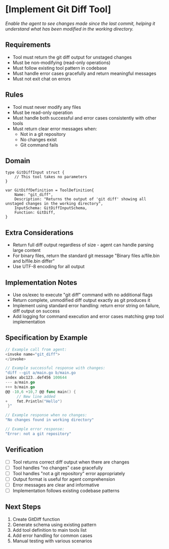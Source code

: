# [Implement Git Diff Tool]

*Enable the agent to see changes made since the last commit, helping it understand what has been modified in the working directory.*

## Requirements

- Tool must return the git diff output for unstaged changes
- Must be non-modifying (read-only operations)
- Must follow existing tool pattern in codebase
- Must handle error cases gracefully and return meaningful messages
- Must not exit chat on errors

## Rules

- Tool must never modify any files
- Must be read-only operation
- Must handle both successful and error cases consistently with other tools
- Must return clear error messages when:
  - Not in a git repository
  - No changes exist
  - Git command fails

## Domain

```
type GitDiffInput struct {
    // This tool takes no parameters
}

var GitDiffDefinition = ToolDefinition{
    Name: "git_diff",
    Description: "Returns the output of 'git diff' showing all unstaged changes in the working directory",
    InputSchema: GitDiffInputSchema,
    Function: GitDiff,
}
```

## Extra Considerations

- Return full diff output regardless of size - agent can handle parsing large content
- For binary files, return the standard git message "Binary files a/file.bin and b/file.bin differ"
- Use UTF-8 encoding for all output

## Implementation Notes

- Use os/exec to execute "git diff" command with no additional flags
- Return complete, unmodified diff output exactly as git produces it
- Implement using standard error handling: return error string on failure, diff output on success
- Add logging for command execution and error cases matching grep tool implementation

## Specification by Example

```go
// Example call from agent:
<invoke name="git_diff">
</invoke>

// Example successful response with changes:
"diff --git a/main.go b/main.go
index abc123..def456 100644
--- a/main.go
+++ b/main.go
@@ -10,6 +10,7 @@ func main() {
     // New line added
+    fmt.Println("Hello")
 }"

// Example response when no changes:
"No changes found in working directory"

// Example error response:
"Error: not a git repository"
```

## Verification

- [ ] Tool returns correct diff output when there are changes
- [ ] Tool handles "no changes" case gracefully
- [ ] Tool handles "not a git repository" error appropriately
- [ ] Output format is useful for agent comprehension
- [ ] Error messages are clear and informative
- [ ] Implementation follows existing codebase patterns

## Next Steps

1. Create GitDiff function
2. Generate schema using existing pattern
3. Add tool definition to main tools list
4. Add error handling for common cases
5. Manual testing with various scenarios